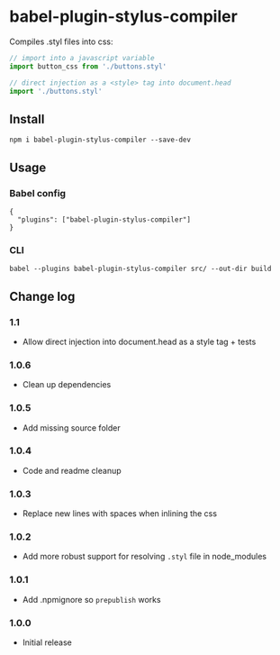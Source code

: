 # babel-plugin-stylus-compiler

Compiles .styl files into css:
```js
// import into a javascript variable
import button_css from './buttons.styl'
```
```js
// direct injection as a <style> tag into document.head
import './buttons.styl'
```

## Install

```
npm i babel-plugin-stylus-compiler --save-dev
```

## Usage
### Babel config
```
{
  "plugins": ["babel-plugin-stylus-compiler"]
}
```

### CLI
```
babel --plugins babel-plugin-stylus-compiler src/ --out-dir build
```

## Change log

### 1.1
* Allow direct injection into document.head as a style tag + tests

### 1.0.6
* Clean up dependencies 

### 1.0.5
* Add missing source folder

### 1.0.4
* Code and readme cleanup

### 1.0.3
* Replace new lines with spaces when inlining the css

### 1.0.2
* Add more robust support for resolving `.styl` file in node_modules

### 1.0.1
* Add .npmignore so `prepublish` works

### 1.0.0
* Initial release
